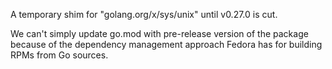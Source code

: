 A temporary shim for "golang.org/x/sys/unix" until v0.27.0 is cut.

We can't simply update go.mod with pre-release version of the package
because of the dependency management approach Fedora has for building
RPMs from Go sources.
